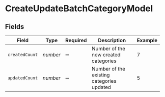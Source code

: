 # CreateUpdateBatchCategoryModel


## Fields

| Field                                     | Type                                      | Required                                  | Description                               | Example                                   |
| ----------------------------------------- | ----------------------------------------- | ----------------------------------------- | ----------------------------------------- | ----------------------------------------- |
| `createdCount`                            | *number*                                  | :heavy_minus_sign:                        | Number of the new created categories      | 7                                         |
| `updatedCount`                            | *number*                                  | :heavy_minus_sign:                        | Number of the existing categories updated | 5                                         |